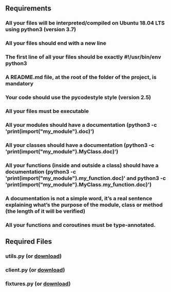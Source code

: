## Requirements

### All your files will be interpreted/compiled on Ubuntu 18.04 LTS using python3 (version 3.7)
### All your files should end with a new line
  ###     The first line of all your files should be exactly #!/usr/bin/env python3
  ###   A README.md file, at the root of the folder of the project, is mandatory
  ### Your code should use the pycodestyle style (version 2.5)
  ### All your files must be executable
  ### All your modules should have a documentation (python3 -c 'print(__import__("my_module").__doc__)')
  ### All your classes should have a documentation (python3 -c 'print(__import__("my_module").MyClass.__doc__)')
  ### All your functions (inside and outside a class) should have a documentation (python3 -c 'print(__import__("my_module").my_function.__doc__)' and python3 -c       'print(__import__("my_module").MyClass.my_function.__doc__)')
  ### A documentation is not a simple word, it’s a real sentence explaining what’s the purpose of the module, class or method (the length of it will be verified)
  ### All your functions and coroutines must be type-annotated.

## Required Files
### utils.py (or [download](https://intranet-projects-files.s3.amazonaws.com/webstack/utils.py))

### client.py (or [download](https://intranet-projects-files.s3.amazonaws.com/webstack/client.py))

### fixtures.py (or [download](https://intranet-projects-files.s3.amazonaws.com/webstack/fixtures.py))
